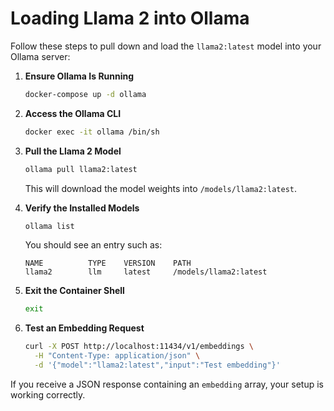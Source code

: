 # Loading Llama 2 into Ollama

Follow these steps to pull down and load the `llama2:latest` model into your Ollama server:

1. **Ensure Ollama Is Running**

   ```bash
   docker-compose up -d ollama
   ```

2. **Access the Ollama CLI**

   ```bash
   docker exec -it ollama /bin/sh
   ```

3. **Pull the Llama 2 Model**

   ```bash
   ollama pull llama2:latest
   ```

   This will download the model weights into `/models/llama2:latest`.

4. **Verify the Installed Models**

   ```bash
   ollama list
   ```

   You should see an entry such as:

   ```
   NAME          TYPE    VERSION    PATH
   llama2        llm     latest     /models/llama2:latest
   ```

5. **Exit the Container Shell**

   ```bash
   exit
   ```

6. **Test an Embedding Request**

   ```bash
   curl -X POST http://localhost:11434/v1/embeddings \
     -H "Content-Type: application/json" \
     -d '{"model":"llama2:latest","input":"Test embedding"}'
   ```

If you receive a JSON response containing an `embedding` array, your setup is working correctly.
